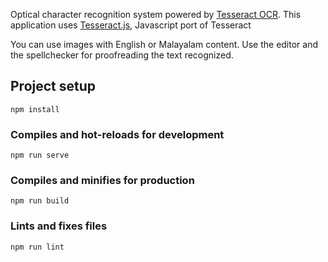 Optical character recognition system powered by <a href="https://github.com/tesseract-ocr/tesseract">Tesseract OCR</a>. This application uses <a href="https://tesseract.projectnaptha.com/">Tesseract.js</a>, Javascript port of Tesseract

You can use images with English or Malayalam content. Use the editor and the spellchecker for proofreading the text recognized.</p>

## Project setup

```
npm install
```

### Compiles and hot-reloads for development

```
npm run serve
```

### Compiles and minifies for production

```
npm run build
```

### Lints and fixes files

```
npm run lint
```
